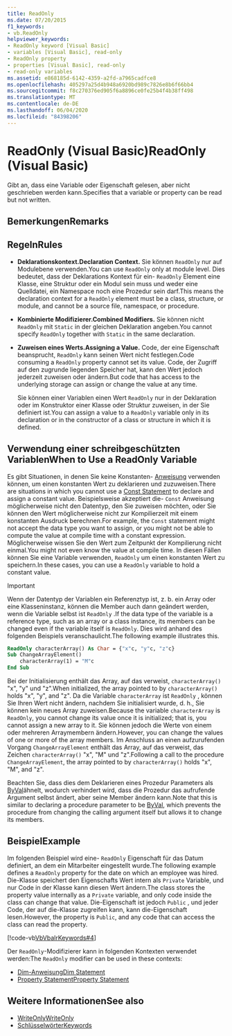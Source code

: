 ```yaml
---
title: ReadOnly
ms.date: 07/20/2015
f1_keywords:
- vb.ReadOnly
helpviewer_keywords:
- ReadOnly keyword [Visual Basic]
- variables [Visual Basic], read-only
- ReadOnly property
- properties [Visual Basic], read-only
- read-only variables
ms.assetid: e868185d-6142-4359-a2fd-a7965cadfce8
ms.openlocfilehash: 405297a25d4b948a6920bd989c7826e8b6f66bb4
ms.sourcegitcommit: f8c270376ed905f6a8896ce0fe25b4f4b38ff498
ms.translationtype: MT
ms.contentlocale: de-DE
ms.lasthandoff: 06/04/2020
ms.locfileid: "84398206"
---
```

# <a name="readonly-visual-basic"></a><span data-ttu-id="4ef99-102">ReadOnly (Visual Basic)</span><span class="sxs-lookup"><span data-stu-id="4ef99-102">ReadOnly (Visual Basic)</span></span>
<span data-ttu-id="4ef99-103">Gibt an, dass eine Variable oder Eigenschaft gelesen, aber nicht geschrieben werden kann.</span><span class="sxs-lookup"><span data-stu-id="4ef99-103">Specifies that a variable or property can be read but not written.</span></span>

## <a name="remarks"></a><span data-ttu-id="4ef99-104">Bemerkungen</span><span class="sxs-lookup"><span data-stu-id="4ef99-104">Remarks</span></span>

## <a name="rules"></a><span data-ttu-id="4ef99-105">Regeln</span><span class="sxs-lookup"><span data-stu-id="4ef99-105">Rules</span></span>

- <span data-ttu-id="4ef99-106">**Deklarationskontext.**</span><span class="sxs-lookup"><span data-stu-id="4ef99-106">**Declaration Context.**</span></span> <span data-ttu-id="4ef99-107">Sie können `ReadOnly` nur auf Modulebene verwenden.</span><span class="sxs-lookup"><span data-stu-id="4ef99-107">You can use `ReadOnly` only at module level.</span></span> <span data-ttu-id="4ef99-108">Dies bedeutet, dass der Deklarations Kontext für ein- `ReadOnly` Element eine Klasse, eine Struktur oder ein Modul sein muss und weder eine Quelldatei, ein Namespace noch eine Prozedur sein darf.</span><span class="sxs-lookup"><span data-stu-id="4ef99-108">This means the declaration context for a `ReadOnly` element must be a class, structure, or module, and cannot be a source file, namespace, or procedure.</span></span>

- <span data-ttu-id="4ef99-109">**Kombinierte Modifizierer.**</span><span class="sxs-lookup"><span data-stu-id="4ef99-109">**Combined Modifiers.**</span></span> <span data-ttu-id="4ef99-110">Sie können nicht `ReadOnly` mit `Static` in der gleichen Deklaration angeben.</span><span class="sxs-lookup"><span data-stu-id="4ef99-110">You cannot specify `ReadOnly` together with `Static` in the same declaration.</span></span>

- <span data-ttu-id="4ef99-111">**Zuweisen eines Werts.**</span><span class="sxs-lookup"><span data-stu-id="4ef99-111">**Assigning a Value.**</span></span> <span data-ttu-id="4ef99-112">Code, der eine Eigenschaft beansprucht, `ReadOnly` kann seinen Wert nicht festlegen.</span><span class="sxs-lookup"><span data-stu-id="4ef99-112">Code consuming a `ReadOnly` property cannot set its value.</span></span> <span data-ttu-id="4ef99-113">Code, der Zugriff auf den zugrunde liegenden Speicher hat, kann den Wert jedoch jederzeit zuweisen oder ändern.</span><span class="sxs-lookup"><span data-stu-id="4ef99-113">But code that has access to the underlying storage can assign or change the value at any time.</span></span>

     <span data-ttu-id="4ef99-114">Sie können einer Variablen einen Wert `ReadOnly` nur in der Deklaration oder im Konstruktor einer Klasse oder Struktur zuweisen, in der Sie definiert ist.</span><span class="sxs-lookup"><span data-stu-id="4ef99-114">You can assign a value to a `ReadOnly` variable only in its declaration or in the constructor of a class or structure in which it is defined.</span></span>

## <a name="when-to-use-a-readonly-variable"></a><span data-ttu-id="4ef99-115">Verwendung einer schreibgeschützten Variablen</span><span class="sxs-lookup"><span data-stu-id="4ef99-115">When to Use a ReadOnly Variable</span></span>

<span data-ttu-id="4ef99-116">Es gibt Situationen, in denen Sie keine Konstanten- [Anweisung](../statements/const-statement.md) verwenden können, um einen konstanten Wert zu deklarieren und zuzuweisen.</span><span class="sxs-lookup"><span data-stu-id="4ef99-116">There are situations in which you cannot use a [Const Statement](../statements/const-statement.md) to declare and assign a constant value.</span></span> <span data-ttu-id="4ef99-117">Beispielsweise akzeptiert die- `Const` Anweisung möglicherweise nicht den Datentyp, den Sie zuweisen möchten, oder Sie können den Wert möglicherweise nicht zur Kompilierzeit mit einem konstanten Ausdruck berechnen.</span><span class="sxs-lookup"><span data-stu-id="4ef99-117">For example, the `Const` statement might not accept the data type you want to assign, or you might not be able to compute the value at compile time with a constant expression.</span></span> <span data-ttu-id="4ef99-118">Möglicherweise wissen Sie den Wert zum Zeitpunkt der Kompilierung nicht einmal.</span><span class="sxs-lookup"><span data-stu-id="4ef99-118">You might not even know the value at compile time.</span></span> <span data-ttu-id="4ef99-119">In diesen Fällen können Sie eine Variable verwenden, `ReadOnly` um einen konstanten Wert zu speichern.</span><span class="sxs-lookup"><span data-stu-id="4ef99-119">In these cases, you can use a `ReadOnly` variable to hold a constant value.</span></span>

> [!IMPORTANT]
> <span data-ttu-id="4ef99-120">Wenn der Datentyp der Variablen ein Referenztyp ist, z. b. ein Array oder eine Klasseninstanz, können die Member auch dann geändert werden, wenn die Variable selbst ist `ReadOnly` .</span><span class="sxs-lookup"><span data-stu-id="4ef99-120">If the data type of the variable is a reference type, such as an array or a class instance, its members can be changed even if the variable itself is `ReadOnly`.</span></span> <span data-ttu-id="4ef99-121">Dies wird anhand des folgenden Beispiels veranschaulicht.</span><span class="sxs-lookup"><span data-stu-id="4ef99-121">The following example illustrates this.</span></span>

```vb
ReadOnly characterArray() As Char = {"x"c, "y"c, "z"c}
Sub ChangeArrayElement()
    characterArray(1) = "M"c
End Sub
```

<span data-ttu-id="4ef99-122">Bei der Initialisierung enthält das Array, auf das verweist, `characterArray()` "x", "y" und "z".</span><span class="sxs-lookup"><span data-stu-id="4ef99-122">When initialized, the array pointed to by `characterArray()` holds "x", "y", and "z".</span></span> <span data-ttu-id="4ef99-123">Da die Variable `characterArray` ist `ReadOnly` , können Sie Ihren Wert nicht ändern, nachdem Sie initialisiert wurde, d. h., Sie können kein neues Array zuweisen.</span><span class="sxs-lookup"><span data-stu-id="4ef99-123">Because the variable `characterArray` is `ReadOnly`, you cannot change its value once it is initialized; that is, you cannot assign a new array to it.</span></span> <span data-ttu-id="4ef99-124">Sie können jedoch die Werte von einem oder mehreren Arraymembern ändern.</span><span class="sxs-lookup"><span data-stu-id="4ef99-124">However, you can change the values of one or more of the array members.</span></span> <span data-ttu-id="4ef99-125">Im Anschluss an einen aufzurufenden Vorgang `ChangeArrayElement` enthält das Array, auf das verweist, das Zeichen `characterArray()` "x", "M" und "z".</span><span class="sxs-lookup"><span data-stu-id="4ef99-125">Following a call to the procedure `ChangeArrayElement`, the array pointed to by `characterArray()` holds "x", "M", and "z".</span></span>

<span data-ttu-id="4ef99-126">Beachten Sie, dass dies dem Deklarieren eines Prozedur Parameters als [ByVal](byval.md)ähnelt, wodurch verhindert wird, dass die Prozedur das aufrufende Argument selbst ändert, aber seine Member ändern kann.</span><span class="sxs-lookup"><span data-stu-id="4ef99-126">Note that this is similar to declaring a procedure parameter to be [ByVal](byval.md), which prevents the procedure from changing the calling argument itself but allows it to change its members.</span></span>

## <a name="example"></a><span data-ttu-id="4ef99-127">Beispiel</span><span class="sxs-lookup"><span data-stu-id="4ef99-127">Example</span></span>

<span data-ttu-id="4ef99-128">Im folgenden Beispiel wird eine- `ReadOnly` Eigenschaft für das Datum definiert, an dem ein Mitarbeiter eingestellt wurde.</span><span class="sxs-lookup"><span data-stu-id="4ef99-128">The following example defines a `ReadOnly` property for the date on which an employee was hired.</span></span> <span data-ttu-id="4ef99-129">Die-Klasse speichert den Eigenschafts Wert intern als `Private` Variable, und nur Code in der Klasse kann diesen Wert ändern.</span><span class="sxs-lookup"><span data-stu-id="4ef99-129">The class stores the property value internally as a `Private` variable, and only code inside the class can change that value.</span></span> <span data-ttu-id="4ef99-130">Die-Eigenschaft ist jedoch `Public` , und jeder Code, der auf die-Klasse zugreifen kann, kann die-Eigenschaft lesen.</span><span class="sxs-lookup"><span data-stu-id="4ef99-130">However, the property is `Public`, and any code that can access the class can read the property.</span></span>

[!code-vb[VbVbalrKeywords#4](~/samples/snippets/visualbasic/VS_Snippets_VBCSharp/VbVbalrKeywords/VB/Class1.vb#4)]

<span data-ttu-id="4ef99-131">Der `ReadOnly`-Modifizierer kann in folgenden Kontexten verwendet werden:</span><span class="sxs-lookup"><span data-stu-id="4ef99-131">The `ReadOnly` modifier can be used in these contexts:</span></span>

- [<span data-ttu-id="4ef99-132">Dim-Anweisung</span><span class="sxs-lookup"><span data-stu-id="4ef99-132">Dim Statement</span></span>](../statements/dim-statement.md)
- [<span data-ttu-id="4ef99-133">Property Statement</span><span class="sxs-lookup"><span data-stu-id="4ef99-133">Property Statement</span></span>](../statements/property-statement.md)

## <a name="see-also"></a><span data-ttu-id="4ef99-134">Weitere Informationen</span><span class="sxs-lookup"><span data-stu-id="4ef99-134">See also</span></span>

- [<span data-ttu-id="4ef99-135">WriteOnly</span><span class="sxs-lookup"><span data-stu-id="4ef99-135">WriteOnly</span></span>](writeonly.md)
- [<span data-ttu-id="4ef99-136">Schlüsselwörter</span><span class="sxs-lookup"><span data-stu-id="4ef99-136">Keywords</span></span>](../keywords/index.md)
